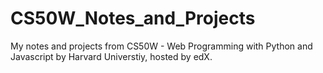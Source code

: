 # CS50W_Notes_and_Projects
My notes and projects from CS50W - Web Programming with Python and Javascript by Harvard Universtiy, hosted by edX.
